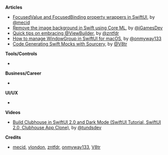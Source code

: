 
**Articles**

* [FocusedValue and FocusedBinding property wrappers in SwiftUI](https://swiftwithmajid.com/2021/03/03/focusedvalue-and-focusedbinding-property-wrappers-in-swiftui/), by [@mecid](https://twitter.com/mecid)
* [Remove the image background in Swift using Core ML](https://medium.com/macoclock/remove-the-image-background-in-swift-using-core-ml-8646ed3a1c14), by [@iGamesDev](https://twitter.com/iGamesDev)
* [Quick tips on embracing @ViewBuilder](https://fivestars.blog/swiftui/embracing-viewbuilder.html), by [@zntfdr](https://twitter.com/zntfdr)
* [How to manage WindowGroup in SwiftUI for macOS](https://onmyway133.com/posts/how-to-manage-windowgroup-in-swiftui-for-macos/), by [@onmyway133](https://twitter.com/onmyway133)
* [Code Generating Swift Mocks with Sourcery](https://www.vadimbulavin.com/mocking-in-swift-using-sourcery/), by [@V8tr](https://twitter.com/V8tr)

**Tools/Controls**

*

**Business/Career**

*

**UI/UX**

*

**Videos**

* [Build Clubhouse in SwiftUI 2.0 and Dark Mode (SwiftUI Tutorial, SwiftUI 2.0,  Clubhouse App Clone)](https://youtu.be/FVUPe5z1YG8), by [@tundsdev](https://twitter.com/tundsdev)

**Credits**

* [mecid](https://github.com/mecid), [vlondon](https://github.com/vlondon), [zntfdr](https://github.com/zntfdr), [onmyway133](https://github.com/onmyway133), [V8tr](https://github.com/V8tr)
